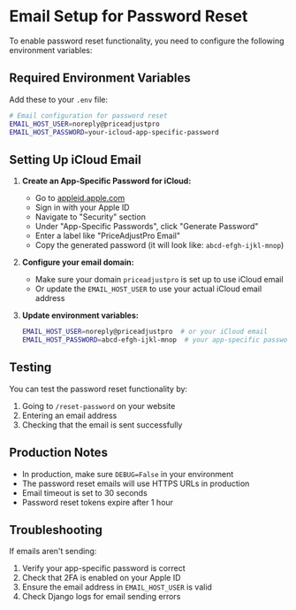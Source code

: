 # Email Setup for Password Reset

To enable password reset functionality, you need to configure the following environment variables:

## Required Environment Variables

Add these to your `.env` file:

```bash
# Email configuration for password reset
EMAIL_HOST_USER=noreply@priceadjustpro
EMAIL_HOST_PASSWORD=your-icloud-app-specific-password
```

## Setting Up iCloud Email

1. **Create an App-Specific Password for iCloud:**
   - Go to [appleid.apple.com](https://appleid.apple.com)
   - Sign in with your Apple ID
   - Navigate to "Security" section
   - Under "App-Specific Passwords", click "Generate Password"
   - Enter a label like "PriceAdjustPro Email"
   - Copy the generated password (it will look like: `abcd-efgh-ijkl-mnop`)

2. **Configure your email domain:**
   - Make sure your domain `priceadjustpro` is set up to use iCloud email
   - Or update the `EMAIL_HOST_USER` to use your actual iCloud email address

3. **Update environment variables:**
   ```bash
   EMAIL_HOST_USER=noreply@priceadjustpro  # or your iCloud email
   EMAIL_HOST_PASSWORD=abcd-efgh-ijkl-mnop  # your app-specific password
   ```

## Testing

You can test the password reset functionality by:
1. Going to `/reset-password` on your website
2. Entering an email address
3. Checking that the email is sent successfully

## Production Notes

- In production, make sure `DEBUG=False` in your environment
- The password reset emails will use HTTPS URLs in production
- Email timeout is set to 30 seconds
- Password reset tokens expire after 1 hour

## Troubleshooting

If emails aren't sending:
1. Verify your app-specific password is correct
2. Check that 2FA is enabled on your Apple ID
3. Ensure the email address in `EMAIL_HOST_USER` is valid
4. Check Django logs for email sending errors 